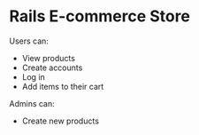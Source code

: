 # Rails E-commerce Store

Users can:
- View products
- Create accounts
- Log in
- Add items to their cart

Admins can:
- Create new products
